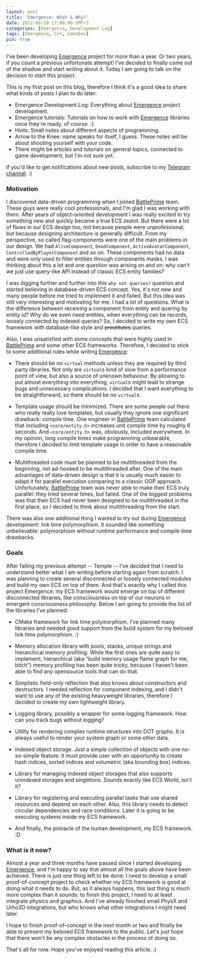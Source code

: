 ```yaml
---
layout: post
title: 'Emergence: What & Why?'
date: 2022-06-18 17:00:00 GMT+3
categories: [Emergence, Development Log]
tags: [Emergence, C++, GameDev]
pin: true
---
```


I've been developing [Emergence](https://github.com/KonstantinTomashevich/Emergence) project for more than a year.
Or two years, if you count a previous unfortunate attempt!
I've decided to finally come out of the shadow and start writing about it.
Today I am going to talk on the decision to start this project.

This is my first post on this blog, therefore I think it's a good idea to share what kinds of posts I plan to do later:
- Emergence Development Log: Everything about [Emergence](https://github.com/KonstantinTomashevich/Emergence) project
  development.
- Emergence tutorials: Tutorials on how to work with [Emergence](https://github.com/KonstantinTomashevich/Emergence)
  libraries once they're ready, of course. :)
- Hints: Small notes about different aspects of programming.
- Arrow to the Knee: name speaks for itself, I guess. These notes will be about shooting yourself with your code.
- There might be articles and tutorials on general topics, connected to game development, but I'm not sure yet.

If you'd like to get notifications about new posts, subscribe to my
[Telegram channel](https://t.me/WhatKindOfDeveloperAreYou). :)

### Motivation

I discovered data-driven programming when I joined [BattlePrime](https://www.battleprime.com/) team.
These guys were really cool professionals, and I'm glad I was working with them.
After years of object-oriented development I was really excited to try something new and quickly became a true ECS zealot.
But there were a lot of flaws in our ECS design too, not because people were unprofessional, but because designing
architecture is generally difficult.
From my perspective, so called flag-components were one of the main problems in our design.
We had `AliveComponent`, `DeadComponent`, `ActiveAvatarComponent`, `ControlledByPlayerComponent` and so on.
These components had no data and were only used to filter entities through components masks.
I was thinking about this a lot and one question was arising on and on: why can't we just use query-like API instead of
classic ECS entity families?

I was digging further and further into this `why not queries?` question and started believing in database-driven
ECS concept.
Yes, it's not new and many people before me tried to implement it and failed.
But this idea was still very interesting and motivating for me.
I had a lot of questions.
What is the difference between receiving a component from entity and quering by entity id?
Why do we even need entities, when everything can be records, loosely connected by indexed queries?
So, I decided to write my own ECS framework with database-like style and ~~prostitutes~~ queries.

Also, I was unsatisfied with some concepts that were highly used in [BattlePrime](https://www.battleprime.com/) and
some other ECS frameworks. Therefore, I decided to stick to some additional rules while writing
[Emergence](https://github.com/KonstantinTomashevich/Emergence):

- There should be no `virtual` methods unless they are required by third party libraries. Not only are `virtual`s
  kind of slow from a performance point of view, but also a source of unknown behaviour. By allowing to put almost
  everything into everything, `virtual`s might lead to strange bugs and unnecessary complications. I decided that I
  want everything to be straightforward, so there should be no `virtual`s.

- Template usage should be minimized. There are some people out there who really really love templates, but usually
  they ignore one significant drawback: compile time. One engineer in [BattlePrime](https://www.battleprime.com/) team
  calculated that including `<core/entity.h>` increases unit compile time by roughly 6 seconds. And `<core/entity.h>`
  was, obviously, included everywhere. In my opinion, long compile times make programming unbearable, therefore I
  decided to limit template usage in order to have a reasonable compile time.

- Multithreaded code must be planned to be multithreaded from the beginning, not ad-hooked to be multithreaded after.
  One of the main advantages of data-driven design is that it is usually much easier to adapt it for parallel execution
  comparing to a classic OOP approach. Unfortunately, [BattlePrime](https://www.battleprime.com/) team was never able
  to make their ECS truly parallel: they tried several times, but failed. One of the biggest problems was that their
  ECS had never been designed to be multithreaded in the first place, so I decided to think about multithreading
  from the start.

There was also one additional thing I wanted to try out during
[Emergence](https://github.com/KonstantinTomashevich/Emergence) development: link time polymorphism. It sounded like
something unbelievable: polymorphism without runtime performance and compile time drawbacks.

### Goals

After failing my previous attempt -- Temple -- I've decided that I need to understand better what I am writing before
starting again from scratch.
I was planning to create several disconnected or loosely connected modules and build my own ECS on top of them.
And that's exactly why I called this project Emergence: my ECS framework would emerge on top of different disconnected
libraries, like consciousness on top of our neurons in emergent consciousness philosophy. Below I am going to provide
the list of the libraries I've planned:

- CMake framework for link time polymorphism. I've planned many libraries and needed good support from the build
  system for my beloved link time polymorphism. :)

- Memory allocation library with pools, stacks, unique strings and hierarchical memory profiling. While the first ones
  are quite easy to implement, hierarchical (aka "build memory usage flame graph for me, bitch") memory profiling
  has been quite tricky, because I haven't been able to find any opensource tools that can do that.

- Simplistic field-only reflection that also knows about constructors and destructors. I needed reflection for
  component indexing, and I didn't want to use any of the existing heavyweight libraries, therefore I decided to create
  my own lightweight library.

- Logging library, possibly a wrapper for some logging framework. How can you track bugs without logging?

- Utility for rendering complex runtime structures into DOT graphs. It is always useful to render your system graph or
  some other data.

- Indexed object storage. Just a simple collection of objects with one no-so-simple feature: it must provide user
  with an opportunity to create hash indices, sorted indices and volumetric (aka bounding box) indices.

- Library for managing indexed object storages that also supports unindexed storages and singletons. Sounds exactly
  like ECS World, isn't it?

- Library for registering and executing parallel tasks that use shared resources and depend on each other. Also,
  this library needs to detect circular dependencies and race conditions. Later it is going to be executing systems inside
  my ECS framework.

- And finally, the pinnacle of the human development, my ECS framework. :D

### What is it now?

Almost a year and three months have passed since I started developing
[Emergence](https://github.com/KonstantinTomashevich/Emergence), and I'm happy to say that almost all the goals above
have been achieved. There is just one thing left to be done: I need to develop a small proof-of-concept project to check
whether my ECS framework is good at doing what it needs to do. But, as it always happens, this last thing is
much more complex than it sounds: to finish this project, I need to at least integrate physics and graphics. And
I've already finished small PhysX and Urho3D integrations, but who knows what other integrations I might need later.

I hope to finish proof-of-concept in the next month or two and finally be able to present my beloved ECS framework
to the public. Let's just hope that there won't be any complex obstacles in the process of doing so.

That's all for now. Hope you've enjoyed reading this article. :)
